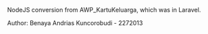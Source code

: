 NodeJS conversion from AWP_KartuKeluarga, which was in Laravel.

Author: Benaya Andrias Kuncorobudi - 2272013
